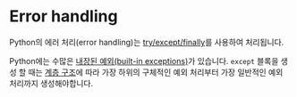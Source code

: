 # Error handling

Python의 에러 처리(error handling)는 [try/except/finally](https://docs.python.org/3.7/reference/compound_stmts.html#except)를 사용하여 처리됩니다.


Python에는 수많은 [내장된 예외(built-in exceptions)](https://docs.python.org/3.7/library/exceptions.html)가 있습니다. `except` 블록을 생성 할 때는 [계층 구조](https://docs.python.org/3.7/library/exceptions.html#exception-hierarchy)에 따라 가장 하위의 구체적인 예외 처리부터 가장 일반적인 예외 처리까지 생성해야합니다.
